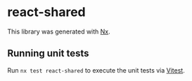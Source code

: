 # react-shared

This library was generated with [Nx](https://nx.dev).

## Running unit tests

Run `nx test react-shared` to execute the unit tests via [Vitest](https://vitest.dev/).

